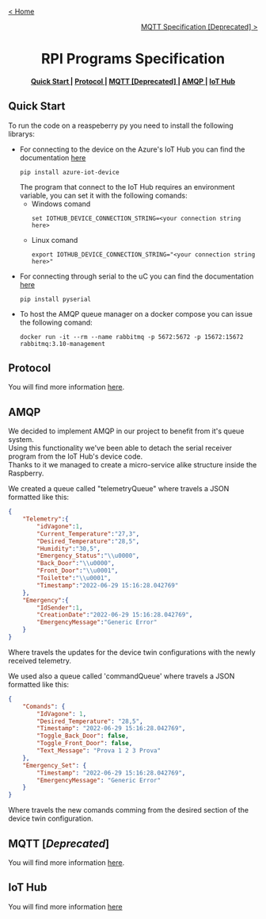 [< Home](../README.md)

[<p align="right">MQTT Specification [Deprecated] ></p>](../MQTT/README.md)

**<h1 align="center">RPI Programs Specification</h1>**

<div align="center">  
<h4>
    <a href="#quick-start"> Quick Start </a>
  | <a href="#protocol"> Protocol </a>
  | <a href="#mqtt-deprecated"> MQTT [Deprecated] </a>
  | <a href="#amqp"> AMQP </a>
  | <a href="#iot-hub"> IoT Hub </a>
  
</h4>
</div>

## **Quick Start**

To run the code on a reaspeberry py you need to install the following librarys:

<ul>
<li>
For connecting to the device on the Azure&#39;s IoT Hub you can find the documentation <a href="https://github.com/Azure/azure-iot-sdk-python">here</a>
<pre>
<code>pip <span class="hljs-keyword">install</span> azure-iot-device</code>
</pre>
The program that connect to the IoT Hub requires an environment variable, you can set it with the following comands:

<ul>
<li>
Windows comand
<pre>
<code class="lang-cmd"><span class="hljs-keyword">set</span> IOTHUB_DEVICE_CONNECTION_STRING=&lt;your connection string here&gt;</code>
</pre>
</li>

<li>
Linux comand
<pre>
<code class="lang-bash"><span class="hljs-keyword">export</span> IOTHUB_DEVICE_CONNECTION_STRING=<span class="hljs-string">"&lt;your connection string here&gt;"</span></code>
</pre>
</li>
</ul>

<li>
For connecting through serial to the uC you can find the documentation <a href="https://github.com/pyserial/pyserial">here</a>
<pre>
<code class="lang-cmd">pip <span class="hljs-keyword">install</span> pyserial</code>
</pre>
</li>

<li>
To host the AMQP queue manager on a docker compose you can issue the following comand:
<pre><code class="lang-bash">docker run -it --rm --name rabbitmq -<span class="hljs-selector-tag">p</span> <span class="hljs-number">5672</span>:<span class="hljs-number">5672</span> -<span class="hljs-selector-tag">p</span> <span class="hljs-number">15672</span>:<span class="hljs-number">15672</span> rabbitmq:<span class="hljs-number">3.10</span>-management
</code></pre>
</li>
</ul>

## **Protocol**

You will find more information [here](../Protocol/README.md).

## **AMQP**

We decided to implement AMQP in our project to benefit from it's queue system.   
Using this functionality we've been able to detach the serial receiver program from the IoT Hub's device code.   
Thanks to it we managed to create a micro-service alike structure inside the Raspberry.

We created a queue called "telemetryQueue" where travels a JSON formatted like this:

``` JSON
{
    "Telemetry":{
        "idVagone":1,
        "Current_Temperature":"27,3",
        "Desired_Temperature":"28,5",
        "Humidity":"30,5",
        "Emergency_Status":"\\u0000",
        "Back_Door":"\\u0000",
        "Front_Door":"\\u0001",
        "Toilette":"\\u0001",
        "Timestamp":"2022-06-29 15:16:28.042769"
    },
    "Emergency":{
        "IdSender":1,
        "CreationDate":"2022-06-29 15:16:28.042769",
        "EmergencyMessage":"Generic Error"
    }
}
```

Where travels the updates for the device twin configurations with the newly received telemetry.

We used also a queue called 'commandQueue' where travels a JSON formatted like this:

``` JSON
{
    "Comands": {
        "IdVagone": 1,
        "Desired_Temperature": "28,5",
        "Timestamp": "2022-06-29 15:16:28.042769",
        "Toggle_Back_Door": false,
        "Toggle_Front_Door": false,
        "Text_Message": "Prova 1 2 3 Prova"
    },
    "Emergency_Set": {
        "Timestamp": "2022-06-29 15:16:28.042769",
        "EmergencyMessage": "Generic Error"
    }
}
```

Where travels the new comands comming from the desired section of the device twin configuration.

## **MQTT** [*Deprecated*]

You will find more information [here](../MQTT/README.md).

## **IoT Hub**

You will find more information [here](../IoT_Hub/README.md)